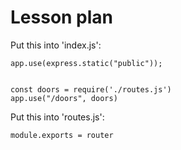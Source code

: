# Lesson plan
  
Put this into 'index.js':
```
app.use(express.static("public"));


const doors = require('./routes.js')
app.use("/doors", doors)
```

Put this into 'routes.js':
```
module.exports = router
```